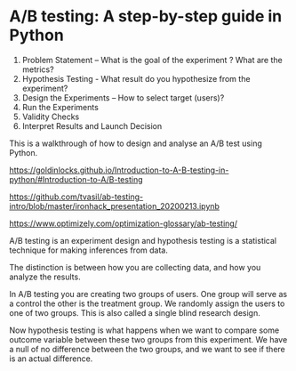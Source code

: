 # A/B testing: A step-by-step guide in Python
1. Problem Statement – What is the goal of the experiment ? What are the metrics?
2. Hypothesis Testing -  What result do you hypothesize from the experiment? 
3. Design the Experiments – How to select target (users)?
4. Run the Experiments 
5. Validity Checks 
6. Interpret Results  and Launch Decision 

This is a walkthrough of how to design and analyse an A/B test using Python.

https://goldinlocks.github.io/Introduction-to-A-B-testing-in-python/#Introduction-to-A/B-testing

https://github.com/tvasil/ab-testing-intro/blob/master/ironhack_presentation_20200213.ipynb

https://www.optimizely.com/optimization-glossary/ab-testing/

A/B testing is an experiment design and hypothesis testing is a statistical technique for making inferences from data.

The distinction is between how you are collecting data, and how you analyze the results.

In A/B testing you are creating two groups of users. One group will serve as a control the other is the treatment group. We randomly assign the users to one of two groups. This is also called a single blind research design.

Now hypothesis testing is what happens when we want to compare some outcome variable between these two groups from this experiment. We have a null of no difference between the two groups, and we want to see if there is an actual difference.
